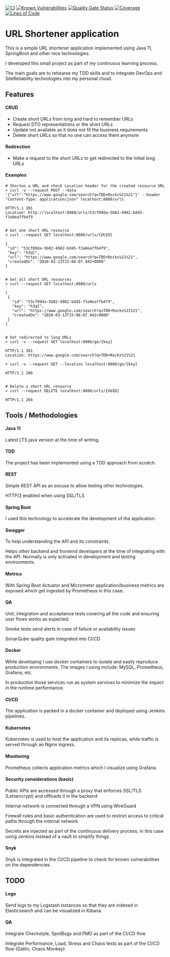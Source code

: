 [![CI](https://github.com/ibaiul/url-shortener/actions/workflows/ci.yml/badge.svg?branch=master)](https://github.com/ibaiul/url-shortener/actions/workflows/ci.yml)
[![Known Vulnerabilities](https://snyk.io/test/github/ibaiul/url-shortener/badge.svg)](https://snyk.io/test/github/ibaiul/url-shortener)
[![Quality Gate Status](https://sonarcloud.io/api/project_badges/measure?project=url-shortener&metric=alert_status)](https://sonarcloud.io/summary/new_code?id=url-shortener)
[![Coverage](https://sonarcloud.io/api/project_badges/measure?project=url-shortener&metric=coverage)](https://sonarcloud.io/summary/new_code?id=url-shortener)
[![Lines of Code](https://sonarcloud.io/api/project_badges/measure?project=url-shortener&metric=ncloc)](https://sonarcloud.io/summary/new_code?id=url-shortener)

# URL Shortener application

This is a simple URL shortener application implemented using Java 11, SpringBoot and other nice technologies.

I developed this small project as part of my continuous learning process.

The main goals are to rehearse my TDD skills and to integrate DevOps and SiteReliability technologies into my personal cloud.

## Features

#### CRUD
- Create short URLs from long and hard to remember URLs
- Request DTO representations or the short URLs
- Update not available as it does not fit the business requirements
- Delete short URLs so that no one can access them anymore

#### Redirection
- Make a request to the short URLs to get redirected to the initial long URLs

#### Examples

```
# Shorten a URL and check Location header for the created resource URL
> curl -v --request POST --data '{"url":"https://www.google.com/search?q=TDD+Rocks%21%21"}' --header "Content-Type: application/json" localhost:8080/urls

HTTP/1.1 201
Location: http://localhost:8080/urls/53cf09da-5b02-4982-bd45-f3a0eaffb4f9


# Get one short URL resource
> curl --request GET localhost:8080/urls/{UUID}

{
 "id": "53cf09da-5b02-4982-bd45-f3a0eaffb4f9",
 "key": "h3ql",
 "url": "https://www.google.com/search?q=TDD+Rocks%21%21",
 "createdOn": "2020-03-13T15:08:07.942+0000"
}

 
# Get all short URL resources
> curl --request GET localhost:8080/urls

[
 {
   "id": "53cf09da-5b02-4982-bd45-f3a0eaffb4f9",
   "key": "h3ql",
   "url": "https://www.google.com/search?q=TDD+Rocks%21%21",
   "createdOn": "2020-03-13T15:08:07.942+0000"
 }
]


# Get redirected to long URLs
> curl -v --request GET localhost:8080/go/{key}

HTTP/1.1 301
Location: https://www.google.com/search?q=TDD+Rocks%21%21

> curl -v --request GET --location localhost:8080/go/{key}

HTTP/1.1 200


# Delete a short URL resource
> curl --request DELETE localhost:8080/urls/{UUID}

HTTP/1.1 204
```

## Tools / Methodologies

#### Java 11
Latest LTS java version at the time of writing.

#### TDD
The project has been implemented using a TDD approach from scratch.

#### REST
Simple REST API as an excuse to allow testing other technologies.

HTTP/2 enabled when using SSL/TLS

#### Spring Boot
I used this technology to accelerate the development of the application.

#### Swagger
To help understanding the API and its constraints.

Helps other backend and frontend developers at the time of integrating with the API. Normally is only activated in development and testing environments.

#### Metrics
With Spring Boot Actuator and Micrometer application/business metrics are exposed which get ingested by Prometheus in this case.

#### QA
Unit, integration and acceptance tests covering all the code and ensuring user flows works as expected.

Smoke tests send alerts in case of failure or availability issues

SonarQube quality gate integrated into CI/CD

#### Docker
While developing I use docker containers to isolate and easily reproduce production environments. The images I using include: MySQL, Prometheus, Grafana, etc.

In production those services run as system services to minimize the impact in the runtime performance.

#### CI/CD
The application is packed in a docker container and deployed using Jenkins pipelines.

#### Kubernetes
Kubernetes is used to host the application and its replicas, while traffic is served through an Nginx ingress.

#### Monitoring
Prometheus collects application metrics which I visualize using Grafana.

#### Security considerations (basic)
Public APIs are accessed through a proxy that enforces SSL/TLS (Letsencrypt) and offloads it in the backend

Internal network is connected through a VPN using WireGuard

Firewall rules and basic authentication are used to restrict access to critical paths through the internal network

Secrets are injected as part of the continuous delivery process, in this case using Jenkins instead of a vault to simplify things.

#### Snyk
Snyk is integrated in the CI/CD pipeline to check for known vulnerabilities on the dependencies.

## TODO

#### Logs
Send logs to my Logstash instances so that they are indexed in Elasticsearch and can be visualized in Kibana.

#### QA
Integrate Checkstyle, SpotBugs and PMD as part of the CI/CD flow

Integrate Performance, Load, Stress and Chaos tests as part of the CI/CD flow (Gatlin, Chaos Monkey)
